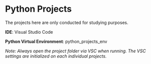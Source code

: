 # Python Projects
The projects here are only conducted for studying purposes.

**IDE**: Visual Studio Code

**Python Virtual Environment**: python_projects_env

*Note: Always open the project folder via VSC when running. The VSC settings are initialized on each individual projects.*
